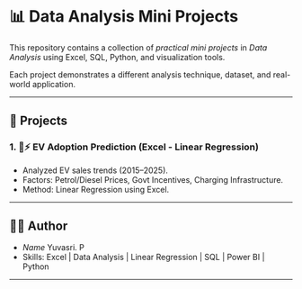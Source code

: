 # 📊 Data Analysis Mini Projects

This repository contains a collection of *practical mini projects* in *Data Analysis* using Excel, SQL, Python, and visualization tools.  

Each project demonstrates a different analysis technique, dataset, and real-world application.  

---

## 📂 Projects

### 1. 🚗⚡ EV Adoption Prediction (Excel - Linear Regression)
- Analyzed EV sales trends (2015–2025).  
- Factors: Petrol/Diesel Prices, Govt Incentives, Charging Infrastructure.  
- Method: Linear Regression using Excel.  


---

## 👩‍💻 Author
- *Name* Yuvasri. P
- Skills: Excel | Data Analysis | Linear Regression | SQL | Power BI | Python  

---
